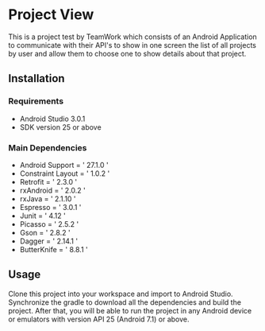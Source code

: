 # Project View

This is a project test by TeamWork which consists of an Android Application to communicate with their API's to show in one screen the list of all projects by user and allow them to choose one to show details about that project.

## Installation

### Requirements
* Android Studio 3.0.1
* SDK version 25 or above

### Main Dependencies
* Android Support =  ' 27.1.0 '
* Constraint Layout =  ' 1.0.2 '
* Retrofit =  ' 2.3.0 '
* rxAndroid =  ' 2.0.2 '
* rxJava =  ' 2.1.10 '
* Espresso =  ' 3.0.1 '
* Junit =  ' 4.12 '
* Picasso =  ' 2.5.2 '
* Gson =  ' 2.8.2 '
* Dagger =  ' 2.14.1 '
* ButterKnife =  ' 8.8.1 '

## Usage

Clone this project into your workspace and import to Android Studio. Synchronize the gradle to download all the dependencies and build the project. After that, you will be able to run the project in any Android device or emulators with version API 25 (Android 7.1) or above.
